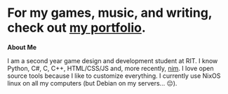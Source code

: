 # For my games, music, and writing, check out **[my portfolio](https://the-argus.github.io/portfolio)**.

**About Me**

I am a second year game design and development student at RIT. I know Python, C#, C, C++,
HTML/CSS/JS and, more recently, [nim](https://nim-lang.org/).
I love open source tools because I like to customize everything. I currently use
NixOS linux on all my computers (but Debian on my servers... 😔).
